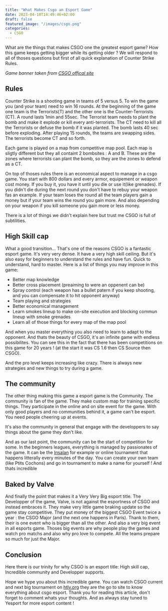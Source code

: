 ```yaml
---
title: "What Makes Csgo an Esport Game"
date: 2023-04-10T14:49:46+02:00
draft: false
featured_image: "/images/csgo.png"
categories:
  - CSGO
---
```


What are the things that makes CSGO one the greatest esport game? How this game keeps getting bigger while its getting older ?
We will respond to all of thoses questions but first of all quick explanation of Counter Strike Rules.

_Game banner taken from [CSGO offical site](https://www.counter-strike.net/newsentry/3401926123937881444)_

## Rules

Counter Strike is a shooting game in teams of 5 versus 5. To win the game you (and your team) need to win 16 rounds. At the beginning of the game one team is the Terrorists(T) and the other one is the Counter-Terrorists (CT).
A round lasts 1min and 55sec. The Terrorist team needs to plant the bomb and make it explode or kill every anti-terrorists. The CT need to kill all the Terrorists or defuse the bomb if it was planted. The bomb lasts 40 sec before exploding.
After playing 15 rounds, the teams are swapping sides. The terrorists become CT and so forth.

Each game is played on a map from competitive map pool. Each map is sligtly different but they all containt 2 bombsites : A and B. These are the zones where terrorists can plant the bomb, so they are the zones to defend as a CT.

On top of thoses rules there is an economical aspect to manage in a csgo game. You start with 800 dollars and every armor, equipement or weapon cost money. If you buy it, you have it until you die or use it(like grenades). If you didn't die during the next round you don't have to rebuy your weapon fas an example. If your team loses the round all the team players gain a money but if your team wins the round you gain more. And also depending on your weapon if you kill someone you gain more or less money.

There is a lot of things we didn't explain here but trust me CSGO is full of subtilities.

## High Skill cap

What a good transition... That's one of the reasons CSGO is a fantastic esport game. It's very very dense. It have a very high skill ceiling. But it's also easy for beginners to understand the rules and have fun. Quick to understand, hard to master.
Here is a list of things you may improve in this game:

- Better map knowledge
- Better cross placement (preaiming to were an oppenent can be)
- Spray control (each weapon has a bullet patern if you keep shooting, and you can compensate it to hit opponent anyway)
- Team playing and strategies
- Better economical management
- Learn smokes lineup to make on-site execution and blocking commun lineup with smoke grenades
- Learn all of those things for every map of the map pool

And when you master everything you also need to learn to adapt to the opponent. And thats the beauty of CSGO, it's an infinite game with endless possibilites. You can see this in the fact that there has been competitions on this game for 20 years ! (at the start it was CS 1.6 then CS Source then CSGO).

And the pro level keeps increasing like crazy. There is always new strategies and new things to try during a game.

## The community

The other thing making this game a esport game is the Community.
The community is fan of the game. They make custom map for training specific things. They participate in the online and on site event for the game.
With only good players and no communities behind it, a game can't be esport. You need people cheering up at events.

It's also the community in general that engage with the developpers to say things about the game they don't like.

And as our last point, the community can be the start of competition for some. In the beginners leagues, everything is managed by passionates of the game. It can be the [Insalan](https://thegregggg.github.io/yesport/posts/csgo/insalan-ptits-cochons/) for example or online tournament that happens litterally every minutes of the day. You can create your own team (like Ptits Cochons) and go in tournament to make a name for yourself !
And thats incredible

## Baked by Valve

And finally the point that makes it a Very Very Big esport title.
The Developper of the game, Valve, is not against the esportness of CSGO and instead embraces it. They make very little game braking update so the game stay competitive. They put money of the biggest CSGO Event twice a year : the CSGO Major (and the next one happens in Paris).
Thank to them, their is one event who is bigger than all the other. And also a very big event in all esports game.
Thoses big events are why people play the games and watch pro matchs and also why pro love to compete. All the teams prepare so much for just the Major.

## Conclusion

Here there is our trinity for why CSGO is an esport title:
High skill cap, Incredible community and Developper supports.

Hope we hype you about this incredible game.
You can watch CSGO current and next big tournament on [htlv.org](htlv.org)
they are the go to site to know everything about csgo esport.
Thank you for reading this article, don't forget to comment whats your thoughts. And as always stay tuned to Yesport for more esport content !
